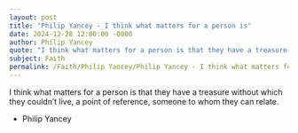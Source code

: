 ```yaml
---
layout: post
title: "Philip Yancey - I think what matters for a person is"
date: 2024-12-28 12:00:00 -0000
author: Philip Yancey
quote: "I think what matters for a person is that they have a treasure without which they couldn’t live, a point of reference, someone to whom they can relate."
subject: Faith
permalink: /Faith/Philip Yancey/Philip Yancey - I think what matters for a person is
---
```


I think what matters for a person is that they have a treasure without which they couldn’t live, a point of reference, someone to whom they can relate.

- Philip Yancey
